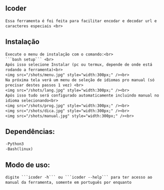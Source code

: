 ## Icoder

    Essa ferramenta é foi feita para facilitar encodar e decodar url e caracteres especiais <br>

## Instalação
    Execute o menu de instalação com o comando:<br>
    ```bash setup``` <br>
    Após isso selecione Instalar (pc ou termux, depende de onde está rodando a ferramenta)<br>
    <img src="/shots/menu.jpg" style="width:300px;" /><br>
    Na próxima tela verá um menu de seleção de idiomas pro manual (só precisar destes passos 1 vez) <br>
    <img src="/shots/lang.jpg" style="width:300px;" /><br>
    Após isso tudo será configurado automaticamente incluindo manual no idioma selecionando<br>
    <img src="/shots/prog.jpg" style="width:300px;" /><br>
    <img src="/shots/dica.jpg" style="width:300px;" /><br>
    <img src="/shots/manual.jpg" style="width:300px;" /><br>


## Dependências:
    -Python3
    -Bash(linux)

## Modo de uso:
    digite ```icoder -h``` ou ```icoder --help``` para ter acesso ao manual da ferramenta, somente em português por enquanto
